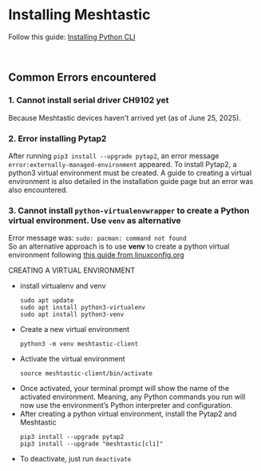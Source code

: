 # Installing Meshtastic
Follow this guide: [Installing Python CLI](https://meshtastic.org/docs/software/python/cli/installation/)

<br>

## Common Errors encountered

### 1. Cannot install serial driver CH9102 yet
Because Meshtastic devices haven't arrived yet (as of June 25, 2025).

### 2. Error installing Pytap2
After running `pip3 install --upgrade pytap2`, an error message `error:externally-managed-environment` appeared.
To install Pytap2, a python3 virtual environment must be created. A guide to creating a virtual environment is also detailed in the installation guide page but an error was also encountered.


### 3. Cannot install `python-virtualenvwrapper` to create a Python virtual environment. Use `venv` as alternative
Error message was: `sudo: pacman: command not found` <br>
So an alternative approach is to use **venv** to create a python virtual environment following [this guide from linuxconfig.org](https://linuxconfig.org/creating-and-managing-python-virtual-environments-with-virtualenv-on-ubuntu-debian)

CREATING A VIRTUAL ENVIRONMENT
- install virtualenv and venv
  ```
  sudo apt update
  sudo apt install python3-virtualenv
  sudo apt install python3-venv
  ``` 
-  Create a new virtual environment
   ```
   python3 -m venv meshtastic-client
   ```
- Activate the virtual environment
  ```
  source meshtastic-client/bin/activate
  ```
- Once activated, your terminal prompt will show the name of the activated environment. Meaning, any Python commands you run will now use the environment’s Python interpreter and configuration.
- After creating a python virtual environment, install the Pytap2 and Meshtastic
  ```
  pip3 install --upgrade pytap2
  pip3 install --upgrade "meshtastic[cli]"
  ```
- To deactivate, just run `deactivate`
